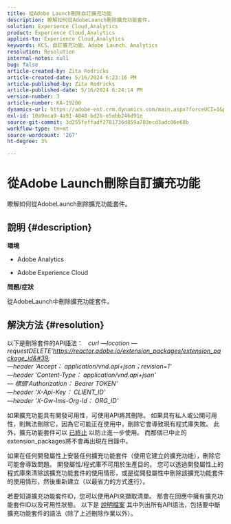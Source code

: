 ```yaml
---
title: 從Adobe Launch刪除自訂擴充功能
description: 瞭解如何從AdobeLaunch刪除擴充功能套件。
solution: Experience Cloud,Analytics
product: Experience Cloud,Analytics
applies-to: Experience Cloud,Analytics
keywords: KCS、自訂擴充功能、Adobe Launch、Analytics
resolution: Resolution
internal-notes: null
bug: false
article-created-by: Zita Rodricks
article-created-date: 5/16/2024 6:23:16 PM
article-published-by: Zita Rodricks
article-published-date: 5/16/2024 6:24:14 PM
version-number: 3
article-number: KA-19200
dynamics-url: https://adobe-ent.crm.dynamics.com/main.aspx?forceUCI=1&pagetype=entityrecord&etn=knowledgearticle&id=bd6aab56-b113-ef11-9f89-6045bd0298d4
exl-id: 10a9eca9-4a91-4848-bd2b-e5ebb246d91e
source-git-commit: 3d255feffadf2781736d859a783ecd3adc06e68b
workflow-type: tm+mt
source-wordcount: '267'
ht-degree: 3%

---
```


# 從Adobe Launch刪除自訂擴充功能


瞭解如何從AdobeLaunch刪除擴充功能套件。

## 說明 {#description}


<b>環境</b>

- Adobe Analytics

- Adobe Experience Cloud

<b>問題/症狀</b>

從AdobeLaunch中刪除擴充功能套件。


## 解決方法 {#resolution}


以下是刪除套件的API語法：
 
*curl —location —requestDELETE&#39;https://reactor.adobe.io/extension_packages/extension_package_id&#39; \
—header &#39;Accept： application/vnd.api+json；revision=1&#39; \
—header &#39;Content-Type： application/vnd.api+json&#39; \
 — 標頭&#39;Authorization： Bearer TOKEN&#39; \
—header &#39;X-Api-Key： CLIENT_ID&#39; \
—header &#39;X-Gw-Ims-Org-Id： ORG_ID&#39;*

如果擴充功能具有開發可用性，可使用API將其刪除。 如果具有私人或公開可用性，則無法刪除它，因為它可能正在使用中，刪除它會導致現有程式庫失敗。 此外，擴充功能套件可以 [已終止](https://experienceleague.adobe.com/docs/experience-platform/tags/api/endpoints/extension-packages.html?lang=en#discontinue) 以防止進一步使用。 而那個已中止的extension_packages將不會再出現在目錄中。

如果在任何開發屬性上安裝任何擴充功能套件（使用它建立的擴充功能），刪除它可能會導致問題。 開發屬性/程式庫不可用於生產目的。 您可以透過開發屬性上的程式庫來清除該擴充功能套件的使用情形，或是從開發屬性中刪除該擴充功能套件的使用情形，然後重新建立（以最省力的方式進行）。

若要知道擴充功能套件ID，您可以使用API來擷取清單。 那會在回應中擁有擴充功能套件ID以及可用性狀態。 以下是 [說明檔案](https://experienceleague.adobe.com/docs/experience-platform/tags/api/endpoints/extension-packages.html?lang=en#list) 其中列出所有API語法，包括要中斷擴充功能套件的語法（除了上述刪除作業以外）。
